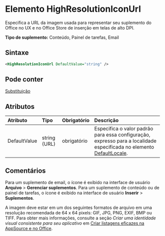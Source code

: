 # <a name="highresolutioniconurl-element"></a>Elemento HighResolutionIconUrl

Especifica a URL da imagem usada para representar seu suplemento do Office no UX e no Office Store de inserção em telas de alto DPI.

**Tipo de suplemento:** Conteúdo, Painel de tarefas, Email

## <a name="syntax"></a>Sintaxe

```XML
<HighResolutionIconUrl DefaultValue="string" />
```

## <a name="can-contain"></a>Pode conter

[Substituição](override.md)

## <a name="attributes"></a>Atributos

|**Atributo**|**Tipo**|**Obrigatório**|**Descrição**|
|:-----|:-----|:-----|:-----|
|DefaultValue|string (URL)|obrigatório|Especifica o valor padrão para essa configuração, expresso para a localidade especificada no elemento [DefaultLocale](defaultlocale.md).|

## <a name="remarks"></a>Comentários

Para um suplemento de email, o ícone é exibido na interface de usuário **Arquivo**  >  **Gerenciar suplementos**. Para um suplemento de conteúdo ou de painel de tarefas, o ícone é exibido na interface de usuário **Inserir**  >  **Suplementos**.

A imagem deve estar em um dos seguintes formatos de arquivo em uma resolução recomendada de 64 x 64 pixels: GIF, JPG, PNG, EXIF, BMP ou TIFF. Para obter mais informações, consulte a seção _Criar uma identidade visual consistente para seu aplicativo_ em [Criar listagens eficazes na AppSource e no Office](https://docs.microsoft.com/office/dev/store/create-effective-office-store-listings).
